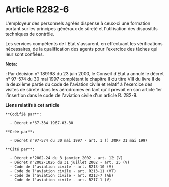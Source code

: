 # Article R282-6

L'employeur des personnels agréés dispense à ceux-ci une formation portant sur les principes généraux de sûreté et
l'utilisation des dispositifs techniques de contrôle.

Les services compétents de l'Etat s'assurent, en effectuant les vérifications nécessaires, de la qualification des agents
pour l'exercice des tâches qui leur sont confiées.

**Nota:**

: Par décision n° 189168 du 23 juin 2000, le Conseil d'Etat a annulé le décret n° 97-574 du 30 mai 1997 complétant le
chapitre II du titre VIII du livre II de la deuxième partie du code de l'aviation civile et relatif à l'exercice des visites
de sûreté dans les aérodromes en tant qu'il prévoit en son article 1er l'insertion dans le code de l'aviation civile d'un
article R. 282-9.

**Liens relatifs à cet article**

	**Codifié par**:

	  - Décret n°67-334 1967-03-30

	**Créé par**:

	  - Décret n°97-574 du 30 mai 1997 - art. 1 () JORF 31 mai 1997

	**Cité par**:

	  - Décret n°2002-24 du 3 janvier 2002 - art. 12 (V)
	  - Décret n°2002-1026 du 31 juillet 2002 - art. 25 (V)
	  - Code de l'aviation civile - art. R213-10 (V)
	  - Code de l'aviation civile - art. R213-11 (VT)
	  - Code de l'aviation civile - art. R213-7 (Ab)
	  - Code de l'aviation civile - art. R217-1 (V)
